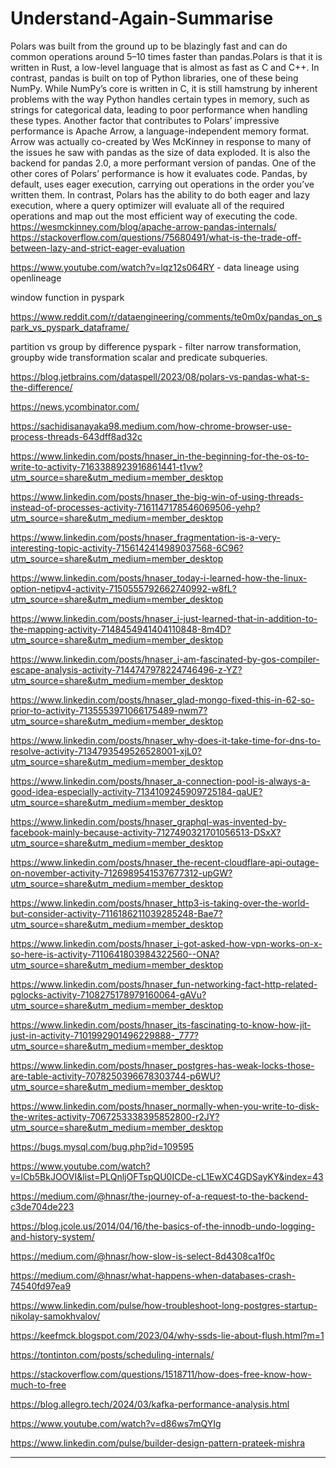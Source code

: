 
# Understand-Again-Summarise


Polars was built from the ground up to be blazingly fast and can do common operations around 5–10 times faster than pandas.Polars is that it is written in Rust, a low-level language that is almost as fast as C and C++. In contrast, pandas is built on top of Python libraries, one of these being NumPy. While NumPy’s core is written in C, it is still hamstrung by inherent problems with the way Python handles certain types in memory, such as strings for categorical data, leading to poor performance when handling these types. Another factor that contributes to Polars’ impressive performance is Apache Arrow, a language-independent memory format. Arrow was actually co-created by Wes McKinney in response to many of the issues he saw with pandas as the size of data exploded. It is also the backend for pandas 2.0, a more performant version of pandas. One of the other cores of Polars’ performance is how it evaluates code. Pandas, by default, uses eager execution, carrying out operations in the order you’ve written them. In contrast, Polars has the ability to do both eager and lazy execution, where a query optimizer will evaluate all of the required operations and map out the most efficient way of executing the code.
https://wesmckinney.com/blog/apache-arrow-pandas-internals/
https://stackoverflow.com/questions/75680491/what-is-the-trade-off-between-lazy-and-strict-eager-evaluation

https://www.youtube.com/watch?v=lqz12s064RY - data lineage using openlineage
 
window function in pyspark

https://www.reddit.com/r/dataengineering/comments/te0m0x/pandas_on_spark_vs_pyspark_dataframe/

partition vs group by difference
pyspark - filter narrow transformation, groupby wide transformation
scalar and predicate subqueries.

https://blog.jetbrains.com/dataspell/2023/08/polars-vs-pandas-what-s-the-difference/

https://news.ycombinator.com/

https://sachidisanayaka98.medium.com/how-chrome-browser-use-process-threads-643dff8ad32c

https://www.linkedin.com/posts/hnaser_in-the-beginning-for-the-os-to-write-to-activity-7163388923916861441-t1vw?utm_source=share&utm_medium=member_desktop

https://www.linkedin.com/posts/hnaser_the-big-win-of-using-threads-instead-of-processes-activity-7161147178546069506-yehp?utm_source=share&utm_medium=member_desktop

https://www.linkedin.com/posts/hnaser_fragmentation-is-a-very-interesting-topic-activity-7156142414989037568-6C96?utm_source=share&utm_medium=member_desktop

https://www.linkedin.com/posts/hnaser_today-i-learned-how-the-linux-option-netipv4-activity-7150555792662740992-w8fL?utm_source=share&utm_medium=member_desktop

https://www.linkedin.com/posts/hnaser_i-just-learned-that-in-addition-to-the-mapping-activity-7148454941404110848-8m4D?utm_source=share&utm_medium=member_desktop

https://www.linkedin.com/posts/hnaser_i-am-fascinated-by-gos-compiler-escape-analysis-activity-7144747978224746496-z-YZ?utm_source=share&utm_medium=member_desktop

https://www.linkedin.com/posts/hnaser_glad-mongo-fixed-this-in-62-so-prior-to-activity-7135553971066175489-nwm7?utm_source=share&utm_medium=member_desktop

https://www.linkedin.com/posts/hnaser_why-does-it-take-time-for-dns-to-resolve-activity-7134793549526528001-xjL0?utm_source=share&utm_medium=member_desktop

https://www.linkedin.com/posts/hnaser_a-connection-pool-is-always-a-good-idea-especially-activity-7134109245909725184-qaUE?utm_source=share&utm_medium=member_desktop

https://www.linkedin.com/posts/hnaser_graphql-was-invented-by-facebook-mainly-because-activity-7127490321701056513-DSxX?utm_source=share&utm_medium=member_desktop

https://www.linkedin.com/posts/hnaser_the-recent-cloudflare-api-outage-on-november-activity-7126989541537677312-upGW?utm_source=share&utm_medium=member_desktop

https://www.linkedin.com/posts/hnaser_http3-is-taking-over-the-world-but-consider-activity-7116186211039285248-Bae7?utm_source=share&utm_medium=member_desktop

https://www.linkedin.com/posts/hnaser_i-got-asked-how-vpn-works-on-x-so-here-is-activity-7110641803984322560--ONA?utm_source=share&utm_medium=member_desktop

https://www.linkedin.com/posts/hnaser_fun-networking-fact-http-related-pglocks-activity-7108275178979160064-gAVu?utm_source=share&utm_medium=member_desktop

https://www.linkedin.com/posts/hnaser_its-fascinating-to-know-how-jit-just-in-activity-7101992901496229888-_777?utm_source=share&utm_medium=member_desktop

https://www.linkedin.com/posts/hnaser_postgres-has-weak-locks-those-are-table-activity-7078250396678303744-p6WU?utm_source=share&utm_medium=member_desktop

https://www.linkedin.com/posts/hnaser_normally-when-you-write-to-disk-the-writes-activity-7067253338395852800-r2JY?utm_source=share&utm_medium=member_desktop

https://bugs.mysql.com/bug.php?id=109595

https://www.youtube.com/watch?v=lCb5BkJOOVI&list=PLQnljOFTspQU0ICDe-cL1EwXC4GDSayKY&index=43

https://medium.com/@hnasr/the-journey-of-a-request-to-the-backend-c3de704de223

https://blog.jcole.us/2014/04/16/the-basics-of-the-innodb-undo-logging-and-history-system/

https://medium.com/@hnasr/how-slow-is-select-8d4308ca1f0c

https://medium.com/@hnasr/what-happens-when-databases-crash-74540fd97ea9

https://www.linkedin.com/pulse/how-troubleshoot-long-postgres-startup-nikolay-samokhvalov/

https://keefmck.blogspot.com/2023/04/why-ssds-lie-about-flush.html?m=1

https://tontinton.com/posts/scheduling-internals/

https://stackoverflow.com/questions/1518711/how-does-free-know-how-much-to-free

https://blog.allegro.tech/2024/03/kafka-performance-analysis.html

https://www.youtube.com/watch?v=d86ws7mQYIg

https://www.linkedin.com/pulse/builder-design-pattern-prateek-mishra


----------------------------------------------------------------------





















